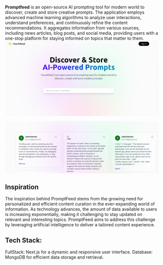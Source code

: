 **Promptfeed** is an open-source AI prompting tool for modern world to discover, create and store creative prompts. The application employs advanced machine learning algorithms to analyze user interactions, understand preferences, and continuously refine the content recommendations. It aggregates information from various sources, including news articles, blog posts, and social media, providing users with a one-stop platform for staying informed on topics that matter to them.
![alt text](image.png)

![alt text](image-1.png)

## Inspiration
The inspiration behind PromptFeed stems from the growing need for personalized and efficient content curation in the ever-expanding world of information. As technology advances, the amount of data available to users is increasing exponentially, making it challenging to stay updated on relevant and interesting topics. PromptFeed aims to address this challenge by leveraging artificial intelligence to deliver a tailored content experience.

## Tech Stack:
FullStack: Next.js for a dynamic and responsive user interface. Database: MongoDB for efficient data storage and retrieval.